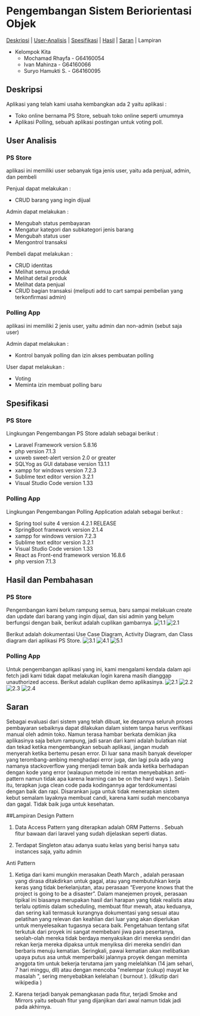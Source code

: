 # Pengembangan Sistem Beriorientasi Objek

[Deskripsi](#deskripsi) | [User-Analisis](#user-analisis) | [Spesifikasi](#spesifikasi) | [Hasil](#hasil) | [Saran](#saran) | Lampiran

- Kelompok Kita
    * Mochamad Rhayfa - G64160054
    * Ivan Mahinza - G64160066
    * Suryo Hamukti S. - G64160095

## Deskripsi
Aplikasi yang telah kami usaha kembangkan ada 2 yaitu aplikasi :
* Toko online bernama PS Store, sebuah toko online seperti umumnya
* Aplikasi Polling, sebuah aplikasi postingan untuk voting poll.

## User Analisis

### PS Store
aplikasi ini memiliki user sebanyak tiga jenis user, yaitu ada penjual, admin, dan pembeli

Penjual dapat melakukan :
- CRUD barang yang ingin dijual

Admin dapat melakukan : 
- Mengubah status pembayaran
- Mengatur kategori dan subkategori jenis barang
- Mengubah status user
- Mengontrol transaksi

Pembeli dapat melakukan :
- CRUD identitas
- Melihat semua produk
- Melihat detail produk
- Melihat data penjual
- CRUD bagian transaksi (meliputi add to cart sampai pembelian yang terkonfirmasi admin)

### Polling App
aplikasi ini memiliki 2 jenis user, yaitu admin dan non-admin (sebut saja user) 

Admin dapat melakukan : 
- Kontrol banyak polling dan izin akses pembuatan polling

User dapat melakukan :
- Voting
- Meminta izin membuat polling baru

## Spesifikasi
### PS Store
Lingkungan Pengembangan PS Store adalah sebagai berikut :
- Laravel Framework version 5.8.16
- php version 7.1.3 
- uxweb sweet-alert version 2.0 or greater
- SQLYog as GUI database version 13.1.1
- xampp for windows version 7.2.3
- Sublime text editor version 3.2.1
- Visual Studio Code version 1.33

### Polling App
Lingkungan Pengembangan Polling Application adalah sebagai berikut :
- Spring tool suite 4 version 4.2.1 RELEASE
- SpringBoot  framework version 2.1.4
- xampp for windows version 7.2.3
- Sublime text editor version 3.2.1
- Visual Studio Code version 1.33
- React as Front-end framework version 16.8.6
- php version 7.1.3 

## Hasil dan Pembahasan

### PS Store
Pengembangan kami belum rampung semua, baru sampai melakuan create dan update dari barang yang ingin dijual, dan sisi admin yang belum berfungsi dengan baik, berikut adalah cuplikan gambarnya.
![1.1](https://github.com/suryojimbo/psbo/blob/master/dokumentasi/list%20ps%20store.PNG?raw=true)
![2.1](https://github.com/suryojimbo/psbo/blob/master/dokumentasi/ps%20store%20admin.PNG?raw=true)

Berikut adalah dokumentasi Use Case Diagram, Activity Diagram, dan Class diagram dari aplikasi PS Store. 
![3.1](https://github.com/suryojimbo/psbo/blob/master/dokumentasi/use%20case%20PS%20Store.png?raw=true)
![4.1](#)
![5.1](#)

### Polling App
Untuk pengembangan aplikasi yang ini, kami mengalami kendala dalam api fetch jadi kami tidak dapat melakukan login karena masih dianggap unauthorized access. Berikut adalah cuplikan demo aplikasinya.
![2.1](https://github.com/suryojimbo/psbo/blob/master/dokumentasi/springboot.jpg?raw=true)
![2.2](https://github.com/suryojimbo/psbo/blob/master/dokumentasi/springboot2.jpg?raw=true)
![2.3](https://github.com/suryojimbo/psbo/blob/master/dokumentasi/springboot3.jpg?raw=true)
![2.4](https://github.com/suryojimbo/psbo/blob/master/dokumentasi/springboot4.jpg?raw=true)


## Saran
Sebagai evaluasi dari sistem yang telah dibuat, ke depannya seluruh proses pembayaran
sebaiknya dapat dilakukan dalam sistem tanpa harus verifikasi manual oleh admin toko. Namun
terasa hambar berkata demikian jika aplikasinya saja belum rampung, jadi saran dari kami adalah
bulatkan niat dan tekad ketika mengembangkan sebuah aplikasi, jangan mudah menyerah ketika
bertemu pesan error. Di luar sana masih banyak developer yang terombang-ambing menghadapi
error juga, dan lagi pula ada yang namanya stackoverflow yang menjadi teman baik anda ketika
berhadapan dengan kode yang error (walaupun metode ini rentan menyebabkan anti-pattern
namun tidak apa karena learning can be on the hard ways ).
Selain itu, terapkan juga clean code pada kodingannya agar terdokumentasi dengan baik
dan rapi. Disarankan juga untuk tidak menerapkan sistem kebut semalam layaknya membuat
candi, karena kami sudah mencobanya dan gagal. Tidak baik juga untuk kesehatan.


##Lampiran
Design Pattern
1. Data Access Pattern yang diterapkan adalah ORM Patterns . Sebuah fitur bawaan dari
laravel yang sudah dijelaskan seperti diatas.


2. Terdapat Singleton atau adanya suatu kelas yang berisi hanya satu instances saja, yaitu
admin


Anti Pattern
1. Ketiga dari kami mungkin merasakan Death March , adalah perasaan yang dirasa
ditakdirkan untuk gagal, atau yang membutuhkan kerja keras yang tidak berkelanjutan,
atau perasaan “Everyone knows that the project is going to be a disaster”. Dalam
manejemen proyek, perasaan tipikal ini biasanya merupakan hasil dari harapan yang tidak
realistis atau terlalu optimis dalam scheduling, membuat fitur mewah, atau keduanya, dan
sering kali termasuk kurangnya dokumentasi yang sesuai atau pelatihan yang relevan dan
keahlian dari luar yang akan diperlukan untuk menyelesaikan tugasnya secara baik.
Pengetahuan tentang sifat terkutuk dari proyek ini sangat membebani jiwa para
pesertanya, seolah-olah mereka tidak berdaya menyaksikan diri mereka sendiri dan rekan
kerja mereka dipaksa untuk menyiksa diri mereka sendiri dan berbaris menuju kematian.
Seringkali, pawai kematian akan melibatkan upaya putus asa untuk memperbaiki
jalannya proyek dengan meminta anggota tim untuk bekerja terutama jam yang
melelahkan (14 jam sehari, 7 hari minggu, dll) atau dengan mencoba "melempar (cukup)
mayat ke masalah ", sering menyebabkan kelelahan ( burnout ). (dikutip dari wikipedia )


2. Karena terjadi banyak pemangkasan pada fitur, terjadi Smoke and Mirrors yaitu sebuah
fitur yang dijanjikan dari awal namun tidak jadi pada akhirnya.
